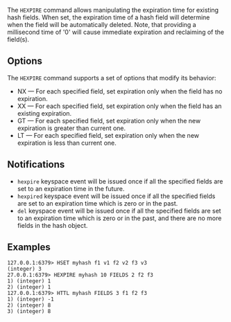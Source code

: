 The `HEXPIRE` command allows manipulating the expiration time for existing hash fields.
When set, the expiration time of a hash field will determine when the field will be automatically deleted.
Note, that providing a millisecond time of '0' will cause immediate expiration and reclaiming of the field(s).

## Options

The `HEXPIRE` command supports a set of options that modify its behavior:

* NX — For each specified field, set expiration only when the field has no expiration.
* XX — For each specified field, set expiration only when the field has an existing expiration.
* GT — For each specified field, set expiration only when the new expiration is greater than current one.
* LT — For each specified field, set expiration only when the new expiration is less than current one.

## Notifications

* `hexpire` keyspace event will be issued once if all the specified fields are set to an expiration time in the future.
* `hexpired` keyspace event will be issued once if all the specified fields are set to an expiration time which is zero or in the past.
* `del` keyspace event will be issued once if all the specified fields are set to an expiration time which is zero or in the past, 
        and there are no more fields in the hash object.

## Examples

```
127.0.0.1:6379> HSET myhash f1 v1 f2 v2 f3 v3
(integer) 3
27.0.0.1:6379> HEXPIRE myhash 10 FIELDS 2 f2 f3
1) (integer) 1
2) (integer) 1
127.0.0.1:6379> HTTL myhash FIELDS 3 f1 f2 f3
1) (integer) -1
2) (integer) 8
3) (integer) 8
```
